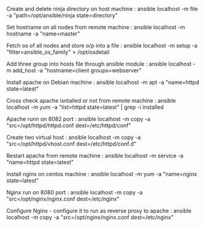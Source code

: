 Create and delete ninja directory on host machine	:	ansible localhost -m file -a "path=/opt/ansible/ninja state=directory"


Set hostname on all nodes from remote machine		:	 ansible localhost -m hostname -a "name=master"


Fetch os of all nodes and store o/p into a file		:	ansible localhost -m setup -a "filter=ansible_os_family" > /opt/osdetail


Add three group into hosts file through ansible module	:	ansible localhost -m add_host -a "hostname=client groups=webserver"


Install apache on Debian machine			:	ansible localhost -m apt -a "name=httpd state=latest"


Cross check apache isntalled or not from remote machine	:	ansible localhost -m yum -a "list=httpd state=latest" | grep -i installed


Apache runn  on 8082 port				:	ansible localhost -m copy -a "src=/opt/httpd/httpd.conf dest=/etc/httpd/conf"


Create two virtual host					:	ansible localhost -m copy -a "src=/opt/httpd/vhost.conf dest=/etc/httpd/conf.d"


Restart apache from remote machine			:	ansible localhost -m service -a "name=httpd state=latest"


Install nginx on centos machine				:	ansible localhost -m yum -a "name=nginx state=latest"


Nginx run on 8080 port					:	ansible localhost -m copy -a "src=/opt/nginx/nginx.conf dest=/etc/nginx"


Configure Nginx - configure it to run as reverse proxy to apache	:	ansible localhost -m copy -a "src=/opt/nginx/nginx.conf dest=/etc/nginx"
